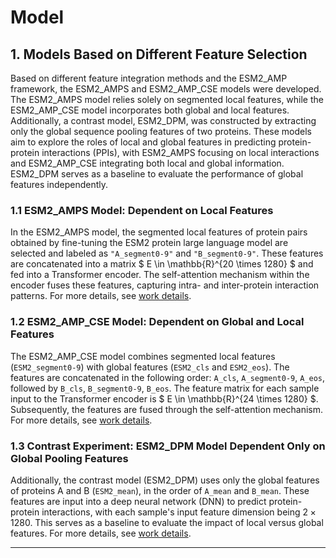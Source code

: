 # Model

## 1. Models Based on Different Feature Selection

Based on different feature integration methods and the ESM2_AMP framework, the ESM2_AMPS and ESM2_AMP_CSE models were developed. The ESM2_AMPS model relies solely on segmented local features, while the ESM2_AMP_CSE model incorporates both global and local features. Additionally, a contrast model, ESM2_DPM, was constructed by extracting only the global sequence pooling features of two proteins. These models aim to explore the roles of local and global features in predicting protein-protein interactions (PPIs), with ESM2_AMPS focusing on local interactions and ESM2_AMP_CSE integrating both local and global information. ESM2_DPM serves as a baseline to evaluate the performance of global features independently.

### 1.1 ESM2_AMPS Model: Dependent on Local Features

In the ESM2_AMPS model, the segmented local features of protein pairs obtained by fine-tuning the ESM2 protein large language model are selected and labeled as `"A_segment0-9"` and `"B_segment0-9"`. These features are concatenated into a matrix $ E \in \mathbb{R}^{20 \times 1280} $ and fed into a Transformer encoder. The self-attention mechanism within the encoder fuses these features, capturing intra- and inter-protein interaction patterns. For more details, see [work details](https://github.com/ywwy-qn/ESM2_AMP/blob/main/Models/ESM2_AMPS/ESM2_AMPS%20model%20Code.py).

### 1.2 ESM2_AMP_CSE Model: Dependent on Global and Local Features

The ESM2_AMP_CSE model combines segmented local features (`ESM2_segment0-9`) with global features (`ESM2_cls` and `ESM2_eos`). The features are concatenated in the following order: `A_cls`, `A_segment0-9`, `A_eos`, followed by `B_cls`, `B_segment0-9`, `B_eos`. The feature matrix for each sample input to the Transformer encoder is $ E \in \mathbb{R}^{24 \times 1280} $. Subsequently, the features are fused through the self-attention mechanism. For more details, see [work details](https://github.com/ywwy-qn/ESM2_AMP/blob/main/Models/ESM2_AMP_CSE/ESM2_AMP_CSE%20model%20Code.py).

### 1.3 Contrast Experiment: ESM2_DPM Model Dependent Only on Global Pooling Features

Additionally, the contrast model (ESM2_DPM) uses only the global features of proteins A and B (`ESM2_mean`), in the order of `A_mean` and `B_mean`. These features are input into a deep neural network (DNN) to predict protein-protein interactions, with each sample's input feature dimension being $2 \times 1280$. This serves as a baseline to evaluate the impact of local versus global features. For more details, see [work details](https://github.com/ywwy-qn/ESM2_AMP/blob/main/Models/ESM2_DPM/ESM2_DPM%20model%20Code.py).

---


